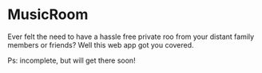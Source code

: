 # MusicRoom

Ever felt the need to have a hassle free private roo from your distant family members or friends?
Well this web app got you covered.

Ps: incomplete, but will get there soon!
